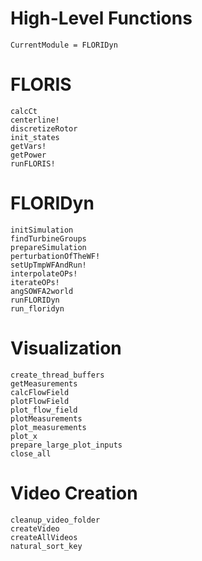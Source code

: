 # High-Level Functions

```@meta
CurrentModule = FLORIDyn
```

# FLORIS
```@docs
calcCt
centerline!
discretizeRotor
init_states
getVars!
getPower
runFLORIS!
```

# FLORIDyn
```@docs
initSimulation
findTurbineGroups
prepareSimulation
perturbationOfTheWF!
setUpTmpWFAndRun!
interpolateOPs!
iterateOPs!
angSOWFA2world
runFLORIDyn
run_floridyn
```

# Visualization
```@docs
create_thread_buffers
getMeasurements
calcFlowField
plotFlowField
plot_flow_field
plotMeasurements
plot_measurements
plot_x
prepare_large_plot_inputs
close_all
```

# Video Creation
```@docs
cleanup_video_folder
createVideo
createAllVideos
natural_sort_key
```

